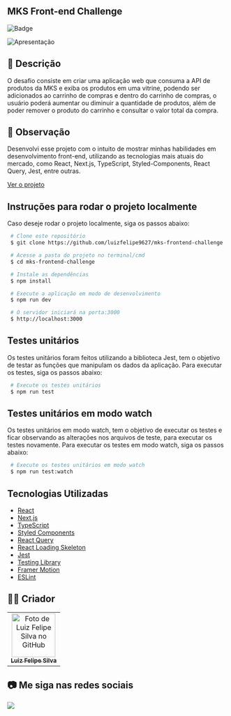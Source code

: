 ## MKS Front-end Challenge

![Badge](http://img.shields.io/static/v1?label=STATUS&message=CONCLUIDO&color=GREEN&style=for-the-badge)

<img src="https://github.com/luizfelipe9627/mks-frontend-challenge/blob/main/src/assets/apresentacao.gif" alt="Apresentação">

## 📄 Descrição

O desafio consiste em criar uma aplicação web que consuma a API de produtos da MKS e exiba os produtos em uma vitrine, podendo ser adicionados ao carrinho de compras e dentro do carrinho de compras, o usuário poderá aumentar ou diminuir a quantidade de produtos, além de poder remover o produto do carrinho e consultar o valor total da compra.

## 📑 Observação

Desenvolvi esse projeto com o intuito de mostrar minhas habilidades em desenvolvimento front-end, utilizando as tecnologias mais atuais do mercado, como React, Next.js, TypeScript, Styled-Components, React Query, Jest, entre outras.

<a href='https://luizfelipe9627-mks-frontend-challenge.netlify.app'>Ver o projeto </a>

## Instruções para rodar o projeto localmente
Caso deseje rodar o projeto localmente, siga os passos abaixo:

```bash
 # Clone este repositório
 $ git clone https://github.com/luizfelipe9627/mks-frontend-challenge

 # Acesse a pasta do projeto no terminal/cmd
 $ cd mks-frontend-challenge

 # Instale as dependências
 $ npm install

 # Execute a aplicação em modo de desenvolvimento
 $ npm run dev

 # O servidor iniciará na porta:3000
 $ http://localhost:3000
```

## Testes unitários
Os testes unitários foram feitos utilizando a biblioteca Jest, tem o objetivo de testar as funções que manipulam os dados da aplicação. Para executar os testes, siga os passos abaixo:

```bash
 # Execute os testes unitários
 $ npm run test
```

## Testes unitários em modo watch
Os testes unitários em modo watch, tem o objetivo de executar os testes e ficar observando as alterações nos arquivos de teste, para executar os testes novamente. Para executar os testes em modo watch, siga os passos abaixo:

```bash
 # Execute os testes unitários em modo watch
 $ npm run test:watch
```

## Tecnologias Utilizadas

- [React](https://pt-br.reactjs.org/)
- [Next.js](https://nextjs.org/)
- [TypeScript](https://www.typescriptlang.org/)
- [Styled Components](https://styled-components.com/)
- [React Query](https://react-query.tanstack.com/)
- [React Loading Skeleton](https://www.npmjs.com/package/react-loading-skeleton)
- [Jest](https://jestjs.io/)
- [Testing Library](https://testing-library.com/)
- [Framer Motion](https://www.framer.com/motion/)
- [ESLint](https://eslint.org/)

## 🧑‍💻 Criador

<table>
  <tr>
    <td align="center">
      <a href="https://github.com/luizfelipe9627">
        <img src="https://github.com/luizfelipe9627.png" width="100px;" alt="Foto de Luiz Felipe Silva no GitHub"/><br>
        <sub>
          <b>Luiz Felipe Silva</b>
        </sub>
      </a>
    </td>
  </tr>
</table>

## 📷 Me siga nas redes sociais<br>

<p align="left">
  <a href="https://www.linkedin.com/in/luizfelipe9627/" target="_blank"><img src="https://img.shields.io/badge/-LinkedIn-%230077B5?style=for-the-badge&logo=linkedin&logoColor=white"></a>
</p>
